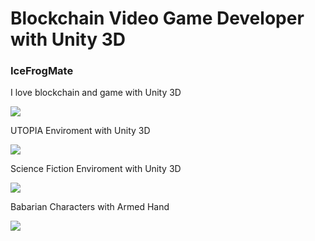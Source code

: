<div>
    <h1>Blockchain Video Game Developer with Unity 3D</h1>
</div>
<div>
    <h3>IceFrogMate</h3>
    <p>I love blockchain and game with Unity 3D</p>
    <img src="https://user-images.githubusercontent.com/98340729/155839007-1d38a1ef-c680-4666-b6dc-bff0fd50d728.png">
    <p>UTOPIA Enviroment with Unity 3D</p>
    <img src="https://user-images.githubusercontent.com/98340729/155839206-625e52c6-6ac7-47c3-99b1-97f0b3829b1b.png">
    <p>Science Fiction Enviroment with Unity 3D</p>
    <img src="https://user-images.githubusercontent.com/98340729/155839276-ef0d58f9-7021-47a1-9451-2ab5f8a0bc9f.png">
    <p>Babarian Characters with Armed Hand</p>
    <img src="https://user-images.githubusercontent.com/98340729/155839564-d6e24df5-9810-4854-80a1-035e5f9db274.png">    
</div>
